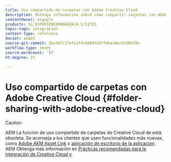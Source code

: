 ```yaml
---
title: Uso compartido de carpetas con Adobe Creative Cloud
description: Obtenga información sobre cómo compartir carpetas con Adobe Creative Cloud
contentOwner: asgupta
products: SG_EXPERIENCEMANAGER/6.5/SITES
topic-tags: integration
content-type: reference
docset: aem65
source-git-commit: 3bcdbfc17efe1f4c6069fd97fd6a16ec41d0579e
workflow-type: tm+mt
source-wordcount: '57'
ht-degree: 1%

---
```



# Uso compartido de carpetas con Adobe Creative Cloud {#folder-sharing-with-adobe-creative-cloud}

>[!CAUTION]
>
>AEM La función de uso compartido de carpetas de Creative Cloud de está obsoleta. Se aconseja a los clientes que usen funcionalidades más nuevas, como [Adobe AEM Asset Link](https://helpx.adobe.com/es/enterprise/using/adobe-asset-link.html) o [aplicación de escritorio de la aplicación](https://experienceleague.adobe.com/docs/experience-manager-desktop-app/using/using.html). AEM Obtenga más información en [Prácticas recomendadas para la integración de Creative Cloud y](/help/assets/aem-cc-integration-best-practices.md).

<!-- TBD: This article is removed from TOC and is not published. The functionality does not exist.

Adobe Experience Manager (AEM) Assets lets you share folders containing assets with Adobe Creative Cloud users. For details on how to configure Adobe Marketing Cloud to let you share assets with Adobe Creative Cloud, see [Configuring Assets-Creative Cloud integration](/help/sites-administering/configure-assets-cc-integration.md).

1. In the Assets console, select a folder to share with Creative Cloud.

   ![chlimage_1-139](assets/chlimage_1-139.png)

1. From the toolbar, click **Share**.

   ![chlimage_1-140](assets/chlimage_1-140.png)

1. From the list, select the **Adobe Creative Cloud** option.

   ![chlimage_1-141](assets/chlimage_1-141.png)

1. In the **Creative Cloud Sharing** page, add the user to share the folder with and then click **Save**.

   ![chlimage_1-142](assets/chlimage_1-142.png)

1. Click **Ok** to close the confirmation message.
1. Log on to Creative Cloud with the credentials of the user you shared the folder with. The shared folder is available in Creative Cloud.
-->
